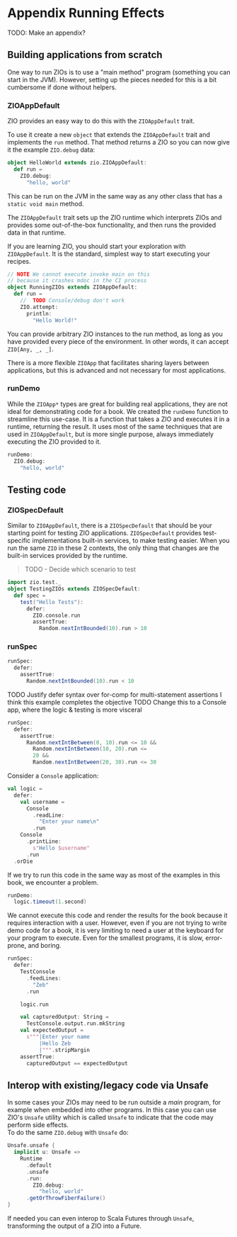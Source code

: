 # Appendix Running Effects

TODO: Make an appendix?


## Building applications from scratch

One way to run ZIOs is to use a "main method" program (something you can start in the JVM).
However, setting up the pieces needed for this is a bit cumbersome if done without helpers.

### ZIOAppDefault
ZIO provides an easy way to do this with the `ZIOAppDefault` trait.

To use it create a new `object` that extends the `ZIOAppDefault` trait and implements the `run` method.  That method returns a ZIO so you can now give it the example `ZIO.debug` data:

```scala mdoc
object HelloWorld extends zio.ZIOAppDefault:
  def run =
    ZIO.debug:
      "hello, world"
```

This can be run on the JVM in the same way as any other class that has a `static void main` method.

The `ZIOAppDefault` trait sets up the ZIO runtime which interprets ZIOs and provides some out-of-the-box functionality, and then runs the provided data in that runtime.

If you are learning ZIO, you should start your exploration with `ZIOAppDefault`.
It is the standard, simplest way to start executing your recipes.

```scala mdoc
// NOTE We cannot execute invoke main on this
// because it crashes mdoc in the CI process
object RunningZIOs extends ZIOAppDefault:
  def run =
    //  TODO Console/debug don't work
    ZIO.attempt:
      println:
        "Hello World!"
```


You can provide arbitrary ZIO instances to the run method, as long as you have provided every piece of the environment.
In other words, it can accept `ZIO[Any, _, _]`.

There is a more flexible `ZIOApp` that facilitates sharing layers between applications, but this is advanced and not necessary for most applications.

### runDemo
While the `ZIOApp*` types are great for building real applications, they are not ideal for demonstrating code for a book.
We created the `runDemo` function to streamline this use-case.
It is a function that takes a ZIO and executes it in a runtime, returning the result.
It uses most of the same techniques that are used in `ZIOAppDefault`, but is more single purpose, always immediately executing the ZIO provided to it.

```scala mdoc
runDemo:
  ZIO.debug:
    "hello, world"
```

## Testing code

### ZIOSpecDefault

Similar to `ZIOAppDefault`, there is a `ZIOSpecDefault` that should be your starting point for testing ZIO applications.
`ZIOSpecDefault` provides test-specific implementations built-in services, to make testing easier.
When you run the same `ZIO` in these 2 contexts, the only thing that changes are the built-in services provided by the runtime.

> TODO - Decide which scenario to test


```scala mdoc
import zio.test._
object TestingZIOs extends ZIOSpecDefault:
  def spec =
    test("Hello Tests"):
      defer:
        ZIO.console.run
        assertTrue:
          Random.nextIntBounded(10).run > 10
```

### runSpec

```scala mdoc
runSpec:
  defer:
    assertTrue:
      Random.nextIntBounded(10).run < 10
```

TODO Justify defer syntax over for-comp for multi-statement assertions
I think this example completes the objective
TODO Change this to a Console app, where the logic & testing is more visceral

```scala mdoc
runSpec:
  defer:
    assertTrue:
      Random.nextIntBetween(0, 10).run <= 10 &&
        Random.nextIntBetween(10, 20).run <=
        20 &&
        Random.nextIntBetween(20, 30).run <= 30
```

Consider a `Console` application:

```scala mdoc:silent
val logic =
  defer:
    val username =
      Console
        .readLine:
          "Enter your name\n"
        .run
    Console
      .printLine:
        s"Hello $username"
      .run
  .orDie
```
If we try to run this code in the same way as most of the examples in this book, we encounter a problem.
```scala mdoc
runDemo:
  logic.timeout(1.second)
```
We cannot execute this code and render the results for the book because it requires interaction with a user.
However, even if you are not trying to write demo code for a book, it is very limiting to need a user at the keyboard for your program to execute.
Even for the smallest programs, it is slow, error-prone, and boring.

```scala mdoc
runSpec:
  defer:
    TestConsole
      .feedLines:
        "Zeb"
      .run

    logic.run

    val capturedOutput: String =
      TestConsole.output.run.mkString
    val expectedOutput =
      s"""|Enter your name
          |Hello Zeb
          |""".stripMargin
    assertTrue:
      capturedOutput == expectedOutput
```

## Interop with existing/legacy code via Unsafe

In some cases your ZIOs may need to be run outside a *main* program, for example when embedded into other programs.
In this case you can use ZIO's `Unsafe` utility which is called `Unsafe` to indicate that the code may perform side effects.  
To do the same `ZIO.debug` with `Unsafe` do:

```scala mdoc
Unsafe.unsafe {
  implicit u: Unsafe =>
    Runtime
      .default
      .unsafe
      .run:
        ZIO.debug:
          "hello, world"
      .getOrThrowFiberFailure()
}
```

If needed you can even interop to Scala Futures through `Unsafe`, transforming the output of a ZIO into a Future.

